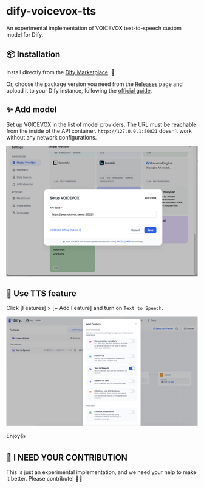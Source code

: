 # dify-voicevox-tts

An experimental implementation of VOICEVOX text-to-speech custom model for Dify.

## 📦 Installation

Install directly from the [Dify Marketplace](https://marketplace.dify.ai/). 🚀

Or, choose the package version you need from the [Releases](https://github.com/uezo/dify-voicevox-tts/releases) page and upload it to your Dify instance, following the [official guide](https://docs.dify.ai/en/plugins/quick-start/install-plugins#local-file-upload).

## ✨ Add model

Set up VOICEVOX in the list of model providers. The URL must be reachable from the inside of the API container. `http://127.0.0.1:50021` doesn't work without any network configurations.

![Add model](resources/settings.png)


## 🥳 Use TTS feature

Click [Features] > [+ Add Feature] and turn on `Text to Speech`.

![Add feature](resources/addfeature.png)

Enjoy👍


## 🙏 I NEED YOUR CONTRIBUTION

This is just an experimental implementation, and we need your help to make it better. Please contribute! 🚀✨
